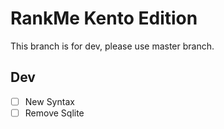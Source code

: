 # RankMe Kento Edition
This branch is for dev, please use master branch.  

## Dev
- [ ] New Syntax
- [ ] Remove Sqlite
